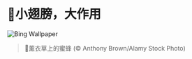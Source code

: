 # 🔖小翅膀，大作用

![Bing Wallpaper](https://www.bing.com/th?id=OHR.HoneyBeeLavender_ZH-CN4513594236_1920x1080.jpg&rf=LaDigue_1920x1080.jpg&pid=hp)

> 📝薰衣草上的蜜蜂 (© Anthony Brown/Alamy Stock Photo)
